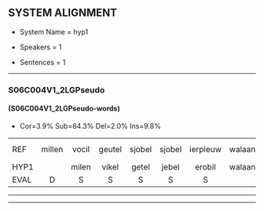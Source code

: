 
## SYSTEM ALIGNMENT

- System Name = hyp1

- Speakers = 1

- Sentences = 1

---

### S06C004V1_2LGPseudo

#### (S06C004V1_2LGPseudo-words)

- Cor=3.9%	Sub=84.3%	Del=2.0%	Ins=9.8%

|  |  |  |  |  |  |  |  |  |  |  |  |  |  |  |  |  |  |  |  |  |  |  |  |  |  |  |  |  |  |  |  |  |  |  |  |  |  |  |  |  |  |  |  |  |  |  |  |  |  |  |  |
|:--- |:---:|:---:|:---:|:---:|:---:|:---:|:---:|:---:|:---:|:---:|:---:|:---:|:---:|:---:|:---:|:---:|:---:|:---:|:---:|:---:|:---:|:---:|:---:|:---:|:---:|:---:|:---:|:---:|:---:|:---:|:---:|:---:|:---:|:---:|:---:|:---:|:---:|:---:|:---:|:---:|:---:|:---:|:---:|:---:|:---:|:---:|:---:|:---:|:---:|:---:|:---:|
| REF | millen | vocil | geutel | sjobel | sjobel | ierpieuw | walaan | erke | haweel | saarweng | gevicht | eemde | * | * | bepoud | orstalk | * | veten | gefouw*(gevouw) | vurpaand | nizung | fiewon | kneurem | vawaai | strellen | * | zwieten | foetbans |  |  |  |  |  | oonste | muider | grijnken | schielstaug | prilsood | vloender | milste | veurder | kloeien | ulen | * | orponk | schodig | ijpo | menuur*(menu) | spreikje | hiffreeuw | wooien |
| HYP1 |  | milen | vikel | getel | jebel | erobil | walaan | ereke | hol | sarwe | inde | benbout | wenbout | oorstap | ook | vet | vitten | geval | urmant | nesen | fiwan | nurken | vawai | stranen | z | wet | zweten | foetbans | onste | munder | greidor | gun | shielsdeg | bril | sors | lunderv | nilsderv | verurder | vlunvbenv | il | dn | bo | obonk | schonzeg | i | bor | mer | nu | rijk | hefrij | hoi |
| EVAL | D | S | S | S | S | S |  | S | S | S | S | S | S | S | S | S | S | S | S | S | S | S | S | S | S | S | S |  | I | I | I | I | I | S | S | S | S | S | S | S | S | S | S | S | S | S | S | S | S | S | S |
---

---
